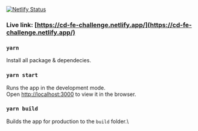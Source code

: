 [![Netlify Status](https://api.netlify.com/api/v1/badges/e367001c-86ac-440c-bce2-2be67da029e5/deploy-status)](https://app.netlify.com/sites/cd-fe-challenge/deploys)

### Live link: [https://cd-fe-challenge.netlify.app/](https://cd-fe-challenge.netlify.app/)

### `yarn`

Install all package & dependecies.

### `yarn start`

Runs the app in the development mode.\
Open [http://localhost:3000](http://localhost:3000) to view it in the browser.

### `yarn build`

Builds the app for production to the `build` folder.\

